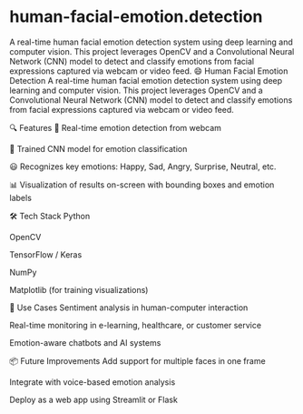 # human-facial-emotion.detection
A real-time human facial emotion detection system using deep learning and computer vision. This project leverages OpenCV and a Convolutional Neural Network (CNN) model to detect and classify emotions from facial expressions captured via webcam or video feed.
😄 Human Facial Emotion Detection
A real-time human facial emotion detection system using deep learning and computer vision. This project leverages OpenCV and a Convolutional Neural Network (CNN) model to detect and classify emotions from facial expressions captured via webcam or video feed.

🔍 Features
🎥 Real-time emotion detection from webcam

🧠 Trained CNN model for emotion classification

😃 Recognizes key emotions: Happy, Sad, Angry, Surprise, Neutral, etc.

📊 Visualization of results on-screen with bounding boxes and emotion labels

🛠️ Tech Stack
Python

OpenCV

TensorFlow / Keras

NumPy

Matplotlib (for training visualizations)

🚀 Use Cases
Sentiment analysis in human-computer interaction

Real-time monitoring in e-learning, healthcare, or customer service

Emotion-aware chatbots and AI systems

📦 Future Improvements
Add support for multiple faces in one frame

Integrate with voice-based emotion analysis

Deploy as a web app using Streamlit or Flask
